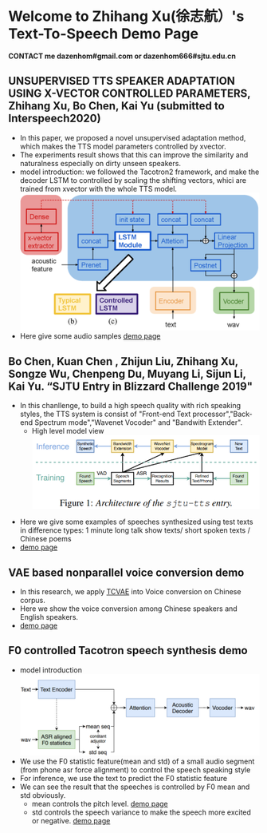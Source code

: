 # Welcome to Zhihang Xu(徐志航）'s Text-To-Speech Demo Page
**CONTACT me dazenhom#gmail.com or dazenhom666#sjtu.edu.cn**

## UNSUPERVISED TTS SPEAKER ADAPTATION USING X-VECTOR CONTROLLED PARAMETERS, Zhihang Xu, Bo Chen, Kai Yu (submitted to Interspeech2020)
- In this paper, we proposed a novel unsupervised adaptation method, which makes the TTS model parameters controlled by xvector.
- The experiments result shows that this can improve the similarity and naturalness especially on dirty unseen speakers.
- model introduction: we followed the Tacotron2 framework, and make the decoder LSTM to controlled by scaling the shifting vectors, whici are trained from xvector with the whole TTS model.
![Image](/pic/xvec/tacotron.png)
- Here give some audio samples
[demo page](/htmls/xvec-tts.html)


## Bo Chen, Kuan Chen , Zhijun Liu, Zhihang Xu, Songze Wu, Chenpeng Du, Muyang Li, Sijun Li, Kai Yu. “SJTU Entry in Blizzard Challenge 2019"
- In this chanllenge, to build a high speech quality with rich speaking styles, the TTS system is consist of "Front-end Text processor","Back-end Spectrum mode","Wavenet Vocoder" and "Bandwith Extender".
  - High level model view
![Image](/pic/bc2019/struc1.png)
<!-- 
- Back-end Spectrum model introction
![Image](/pic/bc2019/struc2.png)
-->
- Here we give some examples of speeches synthesized using test texts in difference types: 1 minute long talk show texts/ short spoken texts / Chinese poems
- [demo page](/htmls/bc2019.html)


## VAE based nonparallel voice conversion demo
- In this research, we apply [TCVAE](https://arxiv.org/pdf/1802.04942.pdf) into Voice conversion on Chinese corpus.
- Here we show the voice conversion among Chinese speakers and English speakers.
- [demo page](/htmls/vae-vc.html)


## F0 controlled Tacotron speech synthesis demo
- model introduction
![Image](/pic/f0/f0-struc.png)
- We use the F0 statistic feature(mean and std) of a small audio segment (from phone asr force alignment) to control the speech speaking style
- For inference, we use the text to predict the F0 statistic feature
- We can see the result that the speeches is controlled by F0 mean and std obviously.
  - mean controls the pitch level. [demo page](https://dazenhom.github.io/sjtu_tts_report/20181023/mean/mean.html)
  - std controls the speech variance to make the speech more excited or negative. [demo page](https://dazenhom.github.io/sjtu_tts_report/20181023/mean/mean.html)
